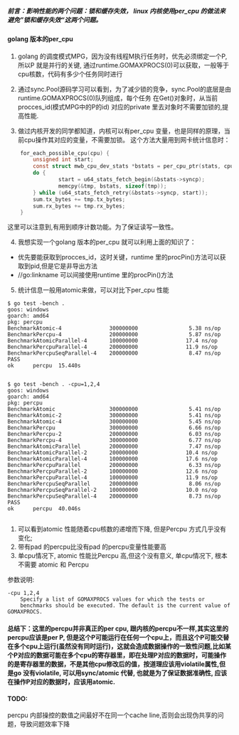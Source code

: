 ##### 前言：影响性能的两个问题：锁和缓存失效， linux 内核使用per_cpu 的做法来避免”锁和缓存失效“这两个问题。

#### golang 版本的per_cpu

1. golang 的调度模式MPG，因为没有线程M执行任务时，优先必须绑定一个P, 所以P 就是并行的关键, 通过runtime.GOMAXPROCS(0)可以获取，一般等于cpu核数，代码有多少个任务同时进行

2. 通过sync.Pool源码学习可以看到，为了减少锁的竞争，sync.Pool的底层是由runtime.GOMAXPROCS(0)队列组成，每个任务 在Get()对象时，从当前procces_id(模式MPG中的P的id) 对应的private 里去对象时不需要加锁的,提高性能.

3. 做过内核开发的同学都知道，内核可以有per_cpu 变量，也是同样的原理，当前cpu操作其对应的变量，不需要加锁。
这个方法大量用到网卡统计信息时：
```c
	for_each_possible_cpu(cpu) {
		unsigned int start;
		const struct mwb_cpu_dev_stats *bstats = per_cpu_ptr(stats, cpu);
		do {
    			start = u64_stats_fetch_begin(&bstats->syncp);
    			memcpy(&tmp, bstats, sizeof(tmp));
		} while (u64_stats_fetch_retry(&bstats->syncp, start));
		sum.tx_bytes += tmp.tx_bytes;
		sum.rx_bytes += tmp.rx_bytes;
	}
```
这里可以注意到,有用到顺序计数功能。为了保证读写一致性。

4. 我想实现一个golang 版本的per_cpu 就可以利用上面的知识了：
 * 优先要能获取到procces_id，这时关键，runtime 里的procPin()方法可以获取到pid,但是它是非导出方法
 * //go:linkname 可以间接使用runtime 里的procPin()方法

 5. 统计信息一般用atomic来做，可以对比下per_cpu 性能
 ```
$ go test -bench .
goos: windows
goarch: amd64
pkg: percpu
BenchmarkAtomic-4               300000000                5.38 ns/op
BenchmarkPercpu-4               200000000                5.87 ns/op
BenchmarkAtomicParallel-4       100000000               17.4 ns/op
BenchmarkPercpuParallel-4       200000000               11.9 ns/op
BenchmarkPercpuSeqParallel-4    200000000                8.47 ns/op
PASS
ok      percpu  15.440s


$ go test -bench . -cpu=1,2,4
goos: windows
goarch: amd64
pkg: percpu
BenchmarkAtomic                 300000000                5.41 ns/op
BenchmarkAtomic-2               300000000                5.41 ns/op
BenchmarkAtomic-4               300000000                5.45 ns/op
BenchmarkPercpu                 300000000                6.66 ns/op
BenchmarkPercpu-2               200000000                6.03 ns/op
BenchmarkPercpu-4               300000000                6.77 ns/op
BenchmarkAtomicParallel         200000000                7.47 ns/op
BenchmarkAtomicParallel-2       200000000               10.4 ns/op
BenchmarkAtomicParallel-4       100000000               17.6 ns/op
BenchmarkPercpuParallel         200000000                6.33 ns/op
BenchmarkPercpuParallel-2       100000000               12.6 ns/op
BenchmarkPercpuParallel-4       100000000               11.9 ns/op
BenchmarkPercpuSeqParallel      200000000                8.06 ns/op
BenchmarkPercpuSeqParallel-2    100000000               10.0 ns/op
BenchmarkPercpuSeqParallel-4    200000000                8.73 ns/op
PASS
ok      percpu  40.046s


```
1. 可以看到atomic 性能随着cpu核数的递增而下降, 但是Percpu 方式几乎没有变化;  
2. 带有pad 的percpu比没有pad 的percpu变量性能要高
3. 单cpu情况下, atomic 性能比Percpu 高,但这个没有意义,  单cpu情况下, 根本不需要 atomic 和 Percpu 

参数说明:
```
-cpu 1,2,4
    Specify a list of GOMAXPROCS values for which the tests or
    benchmarks should be executed. The default is the current value of GOMAXPROCS.
```
   
#### 总结下：这里的percpu并非真正的per cpu, 跟内核的percpu不一样,其实这里的percpu应该是per P, 但是这个P可能运行在任何一个cpu上，而且这个P可能交替在多个cpu上运行(虽然没有同时运行)，这就会造成数据操作的一致性问题,比如某个P对应的数据可能在多个cpu的寄存器里，即在处理P对应的数据时，可能操作的是寄存器里的数据，不是其他cpu修改后的值，按道理应该用violatile属性,但是go 没有violatile, 可以用sync/atomic 代替, 也就是为了保证数据准确性, 应该在操作P对应的数据时，应该用atomic.

#### TODO:
   percpu 内部操控的数值之间最好不在同一个cache line,否则会出现伪共享的问题，导致问题效率下降
